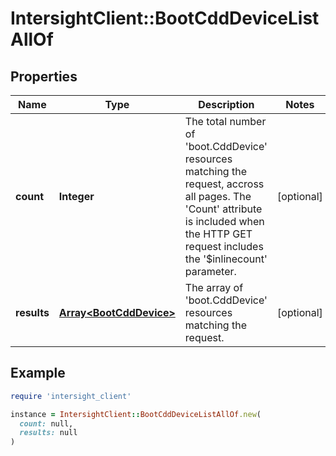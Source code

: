 # IntersightClient::BootCddDeviceListAllOf

## Properties

| Name | Type | Description | Notes |
| ---- | ---- | ----------- | ----- |
| **count** | **Integer** | The total number of &#39;boot.CddDevice&#39; resources matching the request, accross all pages. The &#39;Count&#39; attribute is included when the HTTP GET request includes the &#39;$inlinecount&#39; parameter. | [optional] |
| **results** | [**Array&lt;BootCddDevice&gt;**](BootCddDevice.md) | The array of &#39;boot.CddDevice&#39; resources matching the request. | [optional] |

## Example

```ruby
require 'intersight_client'

instance = IntersightClient::BootCddDeviceListAllOf.new(
  count: null,
  results: null
)
```

